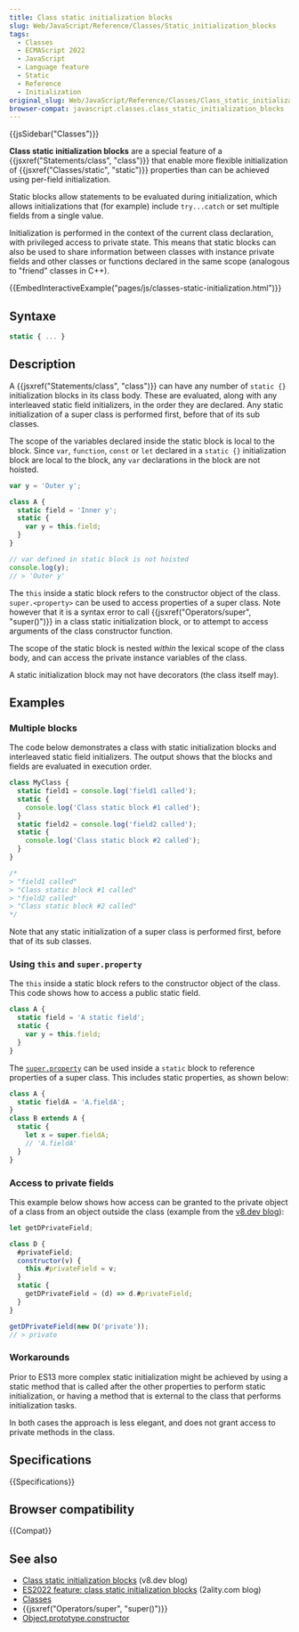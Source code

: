 ```yaml
---
title: Class static initialization blocks
slug: Web/JavaScript/Reference/Classes/Static_initialization_blocks
tags:
  - Classes
  - ECMAScript 2022
  - JavaScript
  - Language feature
  - Static
  - Reference
  - Initialization
original_slug: Web/JavaScript/Reference/Classes/Class_static_initialization_blocks
browser-compat: javascript.classes.class_static_initialization_blocks
---
```


{{jsSidebar("Classes")}}

**Class static initialization blocks** are a special feature of a {{jsxref("Statements/class", "class")}} that enable more flexible initialization of {{jsxref("Classes/static", "static")}} properties than can be achieved using per-field initialization.

Static blocks allow statements to be evaluated during initialization, which allows initializations that (for example) include `try...catch` or set multiple fields from a single value.

Initialization is performed in the context of the current class declaration, with privileged access to private state.
This means that static blocks can also be used to share information between classes with instance private fields and other classes or functions declared in the same scope (analogous to "friend" classes in C++).

{{EmbedInteractiveExample("pages/js/classes-static-initialization.html")}}

## Syntaxe

```js
static { ... }
```

## Description

A {{jsxref("Statements/class", "class")}} can have any number of `static {}` initialization blocks in its class body.
These are evaluated, along with any interleaved static field initializers, in the order they are declared.
Any static initialization of a super class is performed first, before that of its sub classes.

The scope of the variables declared inside the static block is local to the block.
Since `var`, `function`, `const` or  `let` declared in a `static {}` initialization block are local to the block, any `var` declarations in the block are not hoisted.

```js
var y = 'Outer y';

class A {
  static field = 'Inner y';
  static {
    var y = this.field;
  }
}

// var defined in static block is not hoisted
console.log(y);
// > 'Outer y'
```

The `this` inside a static block refers to the constructor object of the class.
`super.<property>` can be used to access properties of a super class.
Note however that it is a syntax error to call {{jsxref("Operators/super", "super()")}} in a class static initialization block, or to attempt to access arguments of the class constructor function.

The scope of the static block is nested _within_ the lexical scope of the class body, and can access the private instance variables of the class.

A static initialization block may not have decorators (the class itself may).

## Examples

### Multiple blocks

The code below demonstrates a class with static initialization blocks and interleaved static field initializers.
The output shows that the blocks and fields are evaluated in execution order.

```js
class MyClass {
  static field1 = console.log('field1 called');
  static {
    console.log('Class static block #1 called');
  }
  static field2 = console.log('field2 called');
  static {
    console.log('Class static block #2 called');
  }
}

/*
> "field1 called"
> "Class static block #1 called"
> "field2 called"
> "Class static block #2 called"
*/
```

Note that any static initialization of a super class is performed first, before that of its sub classes.

### Using `this` and `super.property`

The `this` inside a static block refers to the constructor object of the class.
This code shows how to access a public static field.

```js
class A {
  static field = 'A static field';
  static {
    var y = this.field;
  }
}
```

The [`super.property`](/en-US/docs/Web/JavaScript/Reference/Operators/super) can be used inside a `static` block to reference properties of a super class.
This includes static properties, as shown below:

```js
class A {
  static fieldA = 'A.fieldA';
}
class B extends A {
  static {
    let x = super.fieldA;
    // 'A.fieldA'
  }
}
```

### Access to private fields

This example below shows how access can be granted to the private object of a class from an object outside the class (example from the [v8.dev blog](https://v8.dev/features/class-static-initializer-blocks#access-to-private-fields)):

```js
let getDPrivateField;

class D {
  #privateField;
  constructor(v) {
    this.#privateField = v;
  }
  static {
    getDPrivateField = (d) => d.#privateField;
  }
}

getDPrivateField(new D('private'));
// > private
```

### Workarounds

Prior to ES13 more complex static initialization might be achieved by using a static method that is called after the other properties to perform static initialization, or having a method that is external to the class that performs initialization tasks.

In both cases the approach is less elegant, and does not grant access to private methods in the class.

## Specifications

{{Specifications}}

## Browser compatibility

{{Compat}}

## See also

- [Class static initialization blocks](https://v8.dev/features/class-static-initializer-blocks) (v8.dev blog)
- [ES2022 feature: class static initialization blocks](https://2ality.com/2021/09/class-static-block.html) (2ality.com blog)
- [Classes](/en-US/docs/Web/JavaScript/Reference/Classes)
- {{jsxref("Operators/super", "super()")}}
- [Object.prototype.constructor](/en-US/docs/Web/JavaScript/Reference/Global_Objects/Object/constructor)
